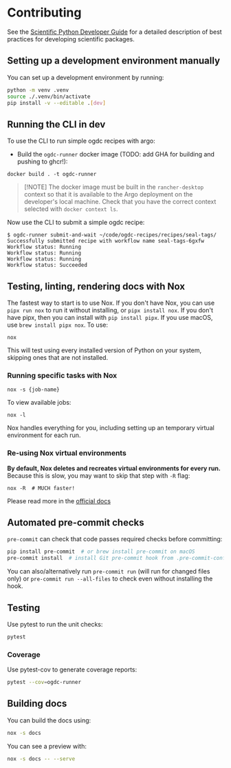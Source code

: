 # Contributing

See the [Scientific Python Developer Guide][spc-dev-intro] for a detailed
description of best practices for developing scientific packages.

[spc-dev-intro]: https://learn.scientific-python.org/development/

## Setting up a development environment manually

You can set up a development environment by running:

```bash
python -m venv .venv
source ./.venv/bin/activate
pip install -v --editable .[dev]
```

## Running the CLI in dev

To use the CLI to run simple ogdc recipes with argo:

- Build the `ogdc-runner` docker image (TODO: add GHA for building and pushing
  to ghcr!):

```
docker build . -t ogdc-runner
```

> [!NOTE] The docker image must be built in the `rancher-desktop` context so
> that it is available to the Argo deployment on the developer's local machine.
> Check that you have the correct context selected with `docker context ls`.

Now use the CLI to submit a simple ogdc recipe:

```
$ ogdc-runner submit-and-wait ~/code/ogdc-recipes/recipes/seal-tags/
Successfully submitted recipe with workflow name seal-tags-6gxfw
Workflow status: Running
Workflow status: Running
Workflow status: Running
Workflow status: Succeeded
```

## Testing, linting, rendering docs with Nox

The fastest way to start is to use Nox. If you don't have Nox, you can use
`pipx run nox` to run it without installing, or `pipx install nox`. If you don't
have pipx, then you can install with `pip install pipx`. If you use macOS, use
`brew install pipx nox`. To use:

```console
nox
```

This will test using every installed version of Python on your system, skipping
ones that are not installed.

### Running specific tasks with Nox

```console
nox -s {job-name}
```

To view available jobs:

```console
nox -l
```

Nox handles everything for you, including setting up an temporary virtual
environment for each run.

### Re-using Nox virtual environments

**By default, Nox deletes and recreates virtual environments for every run.**
Because this is slow, you may want to skip that step with `-R` flag:

```console
nox -R  # MUCH faster!
```

Please read more in the
[official docs](https://nox.thea.codes/en/stable/usage.html#re-using-virtualenvs)

## Automated pre-commit checks

`pre-commit` can check that code passes required checks before committing:

```bash
pip install pre-commit  # or brew install pre-commit on macOS
pre-commit install  # install Git pre-commit hook from .pre-commit-config.yml
```

You can also/alternatively run `pre-commit run` (will run for changed files
only) or `pre-commit run --all-files` to check even without installing the hook.

## Testing

Use pytest to run the unit checks:

```bash
pytest
```

### Coverage

Use pytest-cov to generate coverage reports:

```bash
pytest --cov=ogdc-runner
```

## Building docs

You can build the docs using:

```bash
nox -s docs
```

You can see a preview with:

```bash
nox -s docs -- --serve
```
